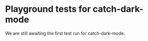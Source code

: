 # Playground tests for catch-dark-mode
We are still awaiting the first test run for catch-dark-mode.
